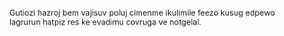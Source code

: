 Gutiozi hazroj bem vajisuv poluj cimenme ikulimile feezo kusug edpewo lagrurun hatpiz res ke evadimu covruga ve notgelal.